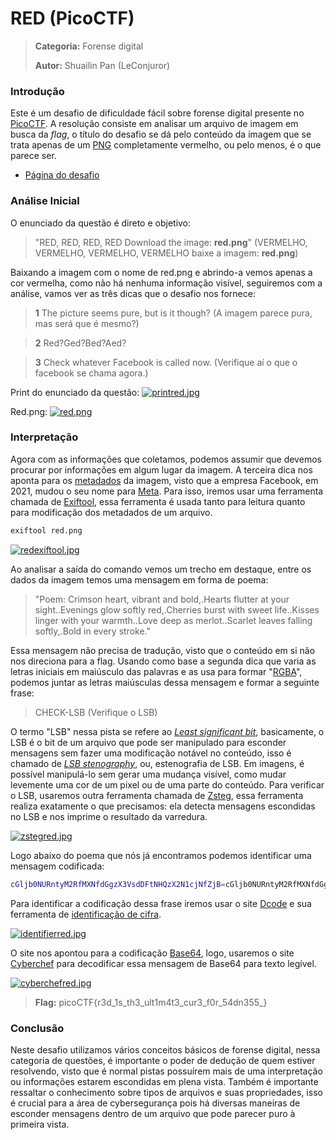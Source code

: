 # RED (PicoCTF)
> **Categoria:** Forense digital
>
> **Autor:** Shuailin Pan (LeConjuror)

### Introdução
Este é um desafio de dificuldade fácil sobre forense digital presente no [PicoCTF](https://play.picoctf.org/practice). A resolução consiste em analisar um arquivo de imagem em busca da *flag*, o título do desafio se dá pelo conteúdo da imagem que se trata apenas de um [PNG](https://pt.wikipedia.org/wiki/PNG) completamente vermelho, ou pelo menos, é o que parece ser.

- [Página do desafio](https://play.picoctf.org/practice/challenge/460)

### Análise Inicial
O enunciado da questão é direto e objetivo:
> "RED, RED, RED, RED 
Download the image: **red.png**"
(VERMELHO, VERMELHO, VERMELHO, VERMELHO 
baixe a imagem: **red.png**)

Baixando a imagem com o nome de red.png e abrindo-a vemos apenas a cor vermelha, como não há nenhuma informação visível, seguiremos com a análise, vamos ver as três dicas que o desafio nos fornece:

> **1** The picture seems pure, but is it though?
(A imagem parece pura, mas será que é mesmo?)

> **2** Red?Ged?Bed?Aed?

> **3** Check whatever Facebook is called now.
(Verifique aí o que o facebook se chama agora.)

Print do enunciado da questão:
[![printred.jpg](https://i.postimg.cc/v8JDBPHM/printred.jpg)](https://postimg.cc/rz9qZNrY)

Red.png:
[![red.png](https://i.postimg.cc/yYx3QCf3/red.png)](https://postimg.cc/mtxrkJWT)
### Interpretação

Agora com as informações que coletamos, podemos assumir que devemos procurar por informações em algum lugar da imagem. A terceira dica nos aponta para os [metadados](https://pt.wikipedia.org/wiki/Metadados) da imagem, visto que a empresa Facebook, em 2021, mudou o seu nome para [Meta](https://www.meta.com/pt-br/about/?srsltid=AfmBOoqTnDhT58d4_cV0nivM678rtOG_3BigDPMdLy5Pfsb17az0EhVU). Para isso, iremos usar uma ferramenta chamada de [Exiftool](https://en.wikipedia.org/wiki/ExifTool), essa ferramenta é usada tanto para leitura
quanto para modificação dos metadados de um arquivo.

```sh
exiftool red.png
```

[![redexiftool.jpg](https://i.postimg.cc/1XZkTBH8/redexiftool.jpg)](https://postimg.cc/bD3VSQ4P)

Ao analisar a saída do comando vemos um trecho em destaque, entre os dados da imagem temos uma mensagem em forma de poema:

> "Poem: Crimson heart, vibrant and bold,.Hearts flutter at your sight..Evenings glow softly red,.Cherries burst with sweet life..Kisses linger with your warmth..Love deep as merlot..Scarlet leaves falling softly,.Bold in every stroke."

Essa mensagem não precisa de tradução, visto que o conteúdo em si não nos direciona para a flag. Usando como base a segunda dica que  varia as letras iniciais em maiúsculo das palavras e as usa para formar "[RGBA](https://pt.wikipedia.org/wiki/RGBA)", podemos juntar as letras maiúsculas dessa mensagem e formar a seguinte frase:

> CHECK-LSB
(Verifique o LSB)

O termo "LSB" nessa pista se refere ao [*Least significant bit*](https://en.wikipedia.org/wiki/Bit_numbering), basicamente, o LSB é o bit de um arquivo que pode ser manipulado para esconder mensagens sem fazer uma modificação notável no conteúdo, isso é chamado de [*LSB stenography*](https://medium.com/@renantkn/lsb-steganography-hiding-a-message-in-the-pixels-of-an-image-4722a8567046), ou, estenografia de LSB. Em imagens, é possível manipulá-lo sem gerar uma mudança visível, como mudar levemente uma cor de um pixel ou de uma parte do conteúdo.
Para verificar o LSB, usaremos outra ferramenta chamada de [Zsteg](https://cybersectools.com/tools/zsteg), essa ferramenta realiza exatamente o que precisamos: ela detecta mensagens escondidas no LSB e nos imprime o resultado da varredura.

[![zstegred.jpg](https://i.postimg.cc/htNbntJd/zstegred.jpg)](https://postimg.cc/rDCtCcNV)

Logo abaixo do poema que nós já encontramos podemos identificar uma mensagem codificada:
```sh
cGljb0NURntyM2RfMXNfdGgzX3VsdDFtNHQzX2N1cjNfZjB=cGljb0NURntyM2RfMXNfdGgzX3VsdDFtNHQzX2N1cjNfZjByXzU0ZG4zNTVffQ==cGljb0NURnty
```
Para identificar a codificação dessa frase iremos usar o site [Dcode](https://www.dcode.fr/) e sua ferramenta de [identificação de cifra](https://www.dcode.fr/cipher-identifier).

[![identifierred.jpg](https://i.postimg.cc/RZb9Vj9f/identifierred.jpg)](https://postimg.cc/yD92LpDY)

O site nos apontou para a codificação [Base64](https://en.wikipedia.org/wiki/Base64), logo, usaremos o site [Cyberchef](https://gchq.github.io/CyberChef/) para decodificar essa mensagem de Base64 para texto legível.

[![cyberchefred.jpg](https://i.postimg.cc/HWZCtqcN/Cyberchefred.jpg)](https://postimg.cc/K4MVGs57)

> **Flag:** picoCTF{r3d_1s_th3_ult1m4t3_cur3_f0r_54dn355_}

### Conclusão
Neste desafio utilizamos vários conceitos básicos de forense digital, nessa categoria de questões, é importante o poder de dedução de quem estiver resolvendo, visto que é normal pistas possuírem mais de uma interpretação ou informações estarem escondidas em plena vista.
Também é importante ressaltar o conhecimento sobre tipos de arquivos e suas propriedades, isso é crucial para a área de cybersegurança pois há diversas maneiras de esconder mensagens dentro de um arquivo que pode parecer puro à primeira vista.